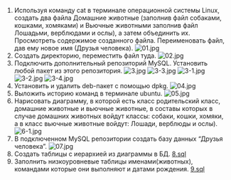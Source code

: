 1. Используя команду cat в терминале операционной системы Linux, создать два файла Домашние животные (заполнив файл 
собаками, кошками, хомяками) и Вьючные животными заполнив файл Лошадьми, верблюдами и ослы), а затем объединить их. 
Просмотреть содержимое созданного файла. Переименовать файл, дав ему новое имя (Друзья человека).
![01.jpg](Images%2F01.jpg)
2. Создать директорию, переместить файл туда.
![02.jpg](Images%2F02.jpg)
3. Подключить дополнительный репозиторий MySQL. Установить любой пакет из этого репозитория.
![3.jpg](Images%2F3.jpg)
![3-3.jpg](Images%2F3-3.jpg)
![3-1.jpg](Images%2F3-1.jpg)
![3-2.jpg](Images%2F3-2.jpg)
![3-4.jpg](Images%2F3-4.jpg)
4. Установить и удалить deb-пакет с помощью dpkg.
![04.jpg](Images%2F04.jpg)
5. Выложить историю команд в терминале ubuntu.
![05.jpg](Images%2F05.jpg)
6. Нарисовать диаграмму, в которой есть класс родительский класс, домашние животные и вьючные животные, в составы
которых в случае домашних животных войдут классы: собаки, кошки, хомяки, а в класс вьючные животные войдут: Лошади, 
верблюды и ослы).
![6-1.jpg](Images%2F6-1.jpg)
7. В подключенном MySQL репозитории создать базу данных “Друзья человека”.
![07.jpg](Images%2F07.jpg)
8. Создать таблицы с иерархией из диаграммы в БД.
[8.sql](SQL%2F8.sql)
9. Заполнить низкоуровневые таблицы именами(животных), командами которые они выполняют и датами рождения.
[9.sql](SQL%2F9.sql)